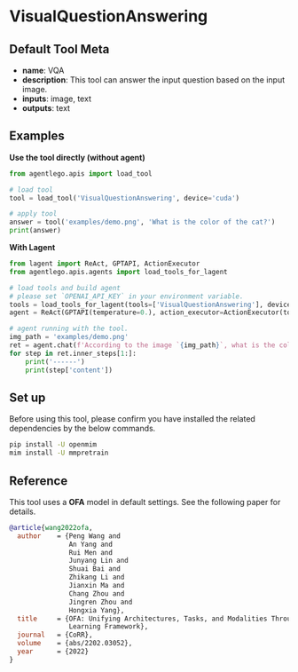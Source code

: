 # VisualQuestionAnswering

## Default Tool Meta

- **name**: VQA
- **description**: This tool can answer the input question based on the input image.
- **inputs**: image, text
- **outputs**: text

## Examples

**Use the tool directly (without agent)**

```python
from agentlego.apis import load_tool

# load tool
tool = load_tool('VisualQuestionAnswering', device='cuda')

# apply tool
answer = tool('examples/demo.png', 'What is the color of the cat?')
print(answer)
```

**With Lagent**

```python
from lagent import ReAct, GPTAPI, ActionExecutor
from agentlego.apis.agents import load_tools_for_lagent

# load tools and build agent
# please set `OPENAI_API_KEY` in your environment variable.
tools = load_tools_for_lagent(tools=['VisualQuestionAnswering'], device='cuda')
agent = ReAct(GPTAPI(temperature=0.), action_executor=ActionExecutor(tools))

# agent running with the tool.
img_path = 'examples/demo.png'
ret = agent.chat(f'According to the image `{img_path}`, what is the color of the cat?')
for step in ret.inner_steps[1:]:
    print('------')
    print(step['content'])
```

## Set up

Before using this tool, please confirm you have installed the related dependencies by the below commands.

```bash
pip install -U openmim
mim install -U mmpretrain
```

## Reference

This tool uses a **OFA** model in default settings. See the following paper for details.

```bibtex
@article{wang2022ofa,
  author    = {Peng Wang and
               An Yang and
               Rui Men and
               Junyang Lin and
               Shuai Bai and
               Zhikang Li and
               Jianxin Ma and
               Chang Zhou and
               Jingren Zhou and
               Hongxia Yang},
  title     = {OFA: Unifying Architectures, Tasks, and Modalities Through a Simple Sequence-to-Sequence
               Learning Framework},
  journal   = {CoRR},
  volume    = {abs/2202.03052},
  year      = {2022}
}
```
